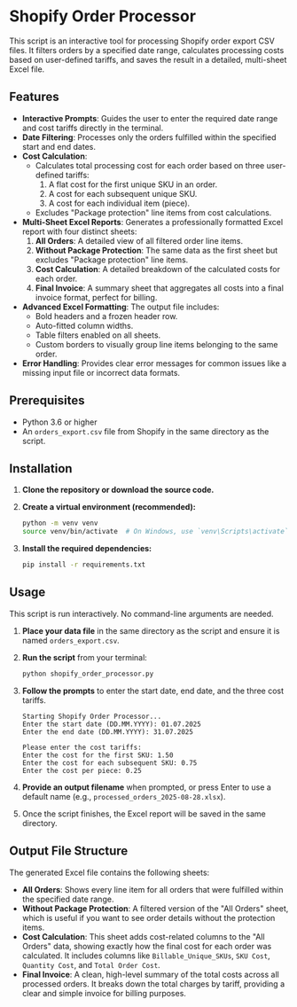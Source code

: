 # Shopify Order Processor

This script is an interactive tool for processing Shopify order export CSV files. It filters orders by a specified date range, calculates processing costs based on user-defined tariffs, and saves the result in a detailed, multi-sheet Excel file.

## Features

- **Interactive Prompts**: Guides the user to enter the required date range and cost tariffs directly in the terminal.
- **Date Filtering**: Processes only the orders fulfilled within the specified start and end dates.
- **Cost Calculation**:
    - Calculates total processing cost for each order based on three user-defined tariffs:
        1.  A flat cost for the first unique SKU in an order.
        2.  A cost for each subsequent unique SKU.
        3.  A cost for each individual item (piece).
    - Excludes "Package protection" line items from cost calculations.
- **Multi-Sheet Excel Reports**: Generates a professionally formatted Excel report with four distinct sheets:
    1.  **All Orders**: A detailed view of all filtered order line items.
    2.  **Without Package Protection**: The same data as the first sheet but excludes "Package protection" line items.
    3.  **Cost Calculation**: A detailed breakdown of the calculated costs for each order.
    4.  **Final Invoice**: A summary sheet that aggregates all costs into a final invoice format, perfect for billing.
- **Advanced Excel Formatting**: The output file includes:
    - Bold headers and a frozen header row.
    - Auto-fitted column widths.
    - Table filters enabled on all sheets.
    - Custom borders to visually group line items belonging to the same order.
- **Error Handling**: Provides clear error messages for common issues like a missing input file or incorrect data formats.

## Prerequisites

- Python 3.6 or higher
- An `orders_export.csv` file from Shopify in the same directory as the script.

## Installation

1.  **Clone the repository or download the source code.**

2.  **Create a virtual environment (recommended):**
    ```bash
    python -m venv venv
    source venv/bin/activate  # On Windows, use `venv\Scripts\activate`
    ```

3.  **Install the required dependencies:**
    ```bash
    pip install -r requirements.txt
    ```

## Usage

This script is run interactively. No command-line arguments are needed.

1.  **Place your data file** in the same directory as the script and ensure it is named `orders_export.csv`.

2.  **Run the script** from your terminal:
    ```bash
    python shopify_order_processor.py
    ```

3.  **Follow the prompts** to enter the start date, end date, and the three cost tariffs.

    ```
    Starting Shopify Order Processor...
    Enter the start date (DD.MM.YYYY): 01.07.2025
    Enter the end date (DD.MM.YYYY): 31.07.2025

    Please enter the cost tariffs:
    Enter the cost for the first SKU: 1.50
    Enter the cost for each subsequent SKU: 0.75
    Enter the cost per piece: 0.25
    ```

4.  **Provide an output filename** when prompted, or press Enter to use a default name (e.g., `processed_orders_2025-08-28.xlsx`).

5.  Once the script finishes, the Excel report will be saved in the same directory.

## Output File Structure

The generated Excel file contains the following sheets:

- **All Orders**: Shows every line item for all orders that were fulfilled within the specified date range.
- **Without Package Protection**: A filtered version of the "All Orders" sheet, which is useful if you want to see order details without the protection items.
- **Cost Calculation**: This sheet adds cost-related columns to the "All Orders" data, showing exactly how the final cost for each order was calculated. It includes columns like `Billable_Unique_SKUs`, `SKU Cost`, `Quantity Cost`, and `Total Order Cost`.
- **Final Invoice**: A clean, high-level summary of the total costs across all processed orders. It breaks down the total charges by tariff, providing a clear and simple invoice for billing purposes.
